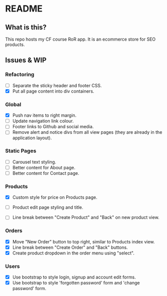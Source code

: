 # README

## What is this?

This repo hosts my CF course RoR app. It is an ecommerce store for SEO products.

## Issues & WIP

### Refactoring

- [ ] Separate the sticky header and footer CSS.
- [x] Put all page content into div containers.

### Global

- [x] Push nav items to right margin.
- [ ] Update navigation link colour.
- [ ] Footer links to Github and social media.
- [ ] Remove alert and notice divs from all view pages (they are already in the application layout).

### Static Pages

- [ ] Carousel text styling.
- [ ] Better content for About page.
- [ ] Better content for Contact page.

### Products

- [x] Custom style for price on Products page.
- [ ] Product edit page styling and title.
- [ ] Line break between "Create Product" and "Back" on new product view.


### Orders

- [x] Move "New Order" button to top right, similar to Products index view.
- [x] Line break between "Create Order" and "Back" buttons.
- [x] Create product dropdown in the order menu using "select".

### Users

- [x] Use bootstrap to style login, signup and account edit forms.
- [x] Use bootstrap to style 'forgotten password' form and 'change password' form.